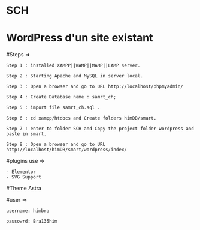 # SCH
# WordPress d'un site existant

#Steps =>

    Step 1 : installed XAMPP||WAMP||MAMP||LAMP server.

    Step 2 : Starting Apache and MySQL in server local.

    Step 3 : Open a browser and go to URL http://localhost/phpmyadmin/

    Step 4 : Create Database name : samrt_ch;

    Step 5 : import file samrt_ch.sql . 

    Step 6 : cd xampp/htdocs and Create folders himDB/smart.

    Step 7 : enter to folder SCH and Copy the project folder wordpress and paste in smart. 

    Step 8 : Open a browser and go to URL http://localhost/himDB/smart/wordpress/index/

#plugins use =>

    - Elementor
    - SVG Support
    
#Theme Astra

#user =>

    username: himbra
    
    passowrd: Bra135him
